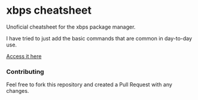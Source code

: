 # xbps cheatsheet

Unoficial cheatsheet for the xbps package manager.

I have tried to just add the basic commands that are common in day-to-day use.

[Access it here](http://xbps-cheatsheet.com/)

### Contributing
Feel free to fork this repository and created a Pull Request with any changes.

